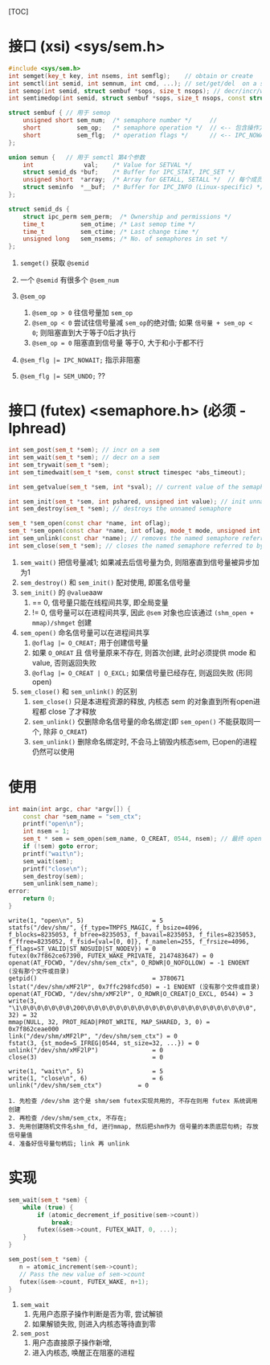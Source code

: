 [TOC]
# 接口 (xsi) <sys/sem.h>
```c++
#include <sys/sem.h>
int semget(key_t key, int nsems, int semflg);    // obtain or create
int semctl(int semid, int semnum, int cmd, ...); // set/get/del  on a sem
int semop(int semid, struct sembuf *sops, size_t nsops); // decr/incr/wait on a sem
int semtimedop(int semid, struct sembuf *sops, size_t nsops, const struct timespec *timeout);

struct sembuf { // 用于 semop
    unsigned short sem_num;  /* semaphore number */     //
    short          sem_op;   /* semaphore operation */  // <-- 包含操作方法
    short          sem_flg;  /* operation flags */      // <-- IPC_NOWAIT 和 SEM_UNDO
};

union semun {   // 用于 semctl 第4个参数
    int              val;    /* Value for SETVAL */
    struct semid_ds *buf;    /* Buffer for IPC_STAT, IPC_SET */
    unsigned short  *array;  /* Array for GETALL, SETALL */  // 每个成员; 对应着 sem_num
    struct seminfo  *__buf;  /* Buffer for IPC_INFO (Linux-specific) */
};

struct semid_ds {
    struct ipc_perm sem_perm;  /* Ownership and permissions */
    time_t          sem_otime; /* Last semop time */
    time_t          sem_ctime; /* Last change time */
    unsigned long   sem_nsems; /* No. of semaphores in set */
};
```
1. `semget()` 获取 `@semid`
2. 一个 `@semid` 有很多个 `@sem_num`

4. `@sem_op`
    1. `@sem_op > 0` 往信号量加 `sem_op`
    2. `@sem_op < 0` 尝试往信号量减 `sem_op`的绝对值; 如果 `信号量 + sem_op < 0`; 则阻塞直到大于等于0后才执行
    3. `@sem_op = 0` 阻塞直到信号量 等于0, 大于和小于都不行
5. `@sem_flg |= IPC_NOWAIT;` 指示非阻塞
6. `@sem_flg |= SEM_UNDO;` ??

# 接口 (futex) <semaphore.h> (必须 -lphread)
```c++
int sem_post(sem_t *sem); // incr on a sem
int sem_wait(sem_t *sem); // decr on a sem
int sem_trywait(sem_t *sem);
int sem_timedwait(sem_t *sem, const struct timespec *abs_timeout);

int sem_getvalue(sem_t *sem, int *sval); // current value of the semaphore

int sem_init(sem_t *sem, int pshared, unsigned int value); // init unnamed semaphore
int sem_destroy(sem_t *sem); // destroys the unnamed semaphore

sem_t *sem_open(const char *name, int oflag);
sem_t *sem_open(const char *name, int oflag, mode_t mode, unsigned int value);
int sem_unlink(const char *name); // removes the named semaphore referred to by name.
int sem_close(sem_t *sem); // closes the named semaphore referred to by sem
```
1. `sem_wait()` 把信号量减1; 如果减去后信号量为负, 则阻塞直到信号量被异步加为1
2. `sem_destroy()` 和 `sem_init()` 配对使用, 即匿名信号量
3. `sem_init()` 的 `@value`aaw
    1. == 0, 信号量只能在线程间共享, 即全局变量
    2. != 0, 信号量可以在进程间共享, 因此 `@sem` 对象也应该通过 `(shm_open + mmap)/shmget` 创建
4. `sem_open()` 命名信号量可以在进程间共享
    1. `@oflag |= O_CREAT;` 用于创建信号量
    2. 如果 `O_OREAT` 且 信号量原来不存在, 则首次创建, 此时必须提供 mode 和 value, 否则返回失败
    3. `@oflag |= O_CREAT | O_EXCL;` 如果信号量已经存在, 则返回失败 (形同 open)
5. `sem_close()` 和 `sem_unlink()` 的区别
    1. `sem_close()` 只是本进程资源的释放, 内核态 sem 的对象直到所有open进程都 close 了才释放
    2. `sem_unlink()` 仅删除命名信号量的命名绑定(即 `sem_open()` 不能获取同一个, 除非 `O_CREAT`)
    3. `sem_unlink()` 删除命名绑定时, 不会马上销毁内核态sem, 已open的进程仍然可以使用

# 使用
```c++
int main(int argc, char *argv[]) {
    const char *sem_name = "sem_ctx";
    printf("open\n");
    int nsem = 1;
    sem_t * sem = sem_open(sem_name, O_CREAT, 0544, nsem); // 最终 open(/dev/shm/sem_ctx)
    if (!sem) goto error;
    printf("wait\n");
    sem_wait(sem);
    printf("close\n");
    sem_destroy(sem);
    sem_unlink(sem_name);
error:
    return 0;
}

```
```log
write(1, "open\n", 5)                   = 5
statfs("/dev/shm/", {f_type=TMPFS_MAGIC, f_bsize=4096, f_blocks=8235053, f_bfree=8235053, f_bavail=8235053, f_files=8235053, f_ffree=8235052, f_fsid={val=[0, 0]}, f_namelen=255, f_frsize=4096, f_flags=ST_VALID|ST_NOSUID|ST_NODEV}) = 0
futex(0x7f862ce67390, FUTEX_WAKE_PRIVATE, 2147483647) = 0
openat(AT_FDCWD, "/dev/shm/sem_ctx", O_RDWR|O_NOFOLLOW) = -1 ENOENT (没有那个文件或目录)
getpid()                                = 3780671
lstat("/dev/shm/xMF2lP", 0x7ffc298fcd50) = -1 ENOENT (没有那个文件或目录)
openat(AT_FDCWD, "/dev/shm/xMF2lP", O_RDWR|O_CREAT|O_EXCL, 0544) = 3
write(3, "\1\0\0\0\0\0\0\0\200\0\0\0\0\0\0\0\0\0\0\0\0\0\0\0\0\0\0\0\0\0\0\0", 32) = 32
mmap(NULL, 32, PROT_READ|PROT_WRITE, MAP_SHARED, 3, 0) = 0x7f862ceae000
link("/dev/shm/xMF2lP", "/dev/shm/sem_ctx") = 0
fstat(3, {st_mode=S_IFREG|0544, st_size=32, ...}) = 0
unlink("/dev/shm/xMF2lP")               = 0
close(3)                                = 0

write(1, "wait\n", 5)                   = 5
write(1, "close\n", 6)                  = 6
unlink("/dev/shm/sem_ctx")          = 0

1. 先检查 /dev/shm 这个是 shm/sem futex实现共用的, 不存在则用 futex 系统调用创建
2. 再检查 /dev/shm/sem_ctx, 不存在;
3. 先用创建随机文件名shm_fd, 进行mmap, 然后把shm作为 信号量的本质底层句柄; 存放 信号量值
4. 准备好信号量句柄后; link 再 unlink
```

# 实现
```c++
sem_wait(sem_t *sem) {
    while (true) {
        if (atomic_decrement_if_positive(sem->count))
            break;
        futex(&sem->count, FUTEX_WAIT, 0, ...);
    }
}

sem_post(sem_t *sem) {
   n = atomic_increment(sem->count);
   // Pass the new value of sem->count
   futex(&sem->count, FUTEX_WAKE, n+1);
}
```
1. `sem_wait`
    1. 先用户态原子操作判断是否为零, 尝试解锁
    2. 如果解锁失败, 则进入内核态等待直到零
2. `sem_post`
    1. 用户态直接原子操作新增,
    2. 进入内核态, 唤醒正在阻塞的进程
